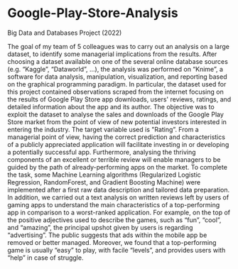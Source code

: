 # Google-Play-Store-Analysis
Big Data and Databases Project (2022)

The goal of my team of 5 colleagues was to carry out an analysis on a large dataset, to identify some managerial implications from the results. After choosing a dataset available on one of the several online database sources (e.g. “Kaggle”, “Dataworld”, …), the analysis was performed on “Knime”, a software for data analysis, manipulation, visualization, and reporting based on the graphical programming paradigm.
In particular, the dataset used for this project contained observations scraped from the internet focusing on the results of Google Play Store app downloads, users' reviews, ratings, and detailed information about the app and its author. The objective was to exploit the dataset to analyse the sales and downloads of the Google Play Store market from the point of view of new potential investors interested in entering the industry. The target variable used is "Rating”. From a managerial point of view, having the correct prediction and characteristics of a publicly appreciated application will facilitate investing in or developing a potentially successful app. Furthermore, analysing the thriving components of an excellent or terrible review will enable managers to be guided by the path of already-performing apps on the market. To complete the task, some Machine Learning algorithms (Regularized Logistic Regression, RandomForest, and Gradient Boosting Machine) were implemented after a first raw data description and tailored data preparation.
In addition, we carried out a text analysis on written reviews left by users of gaming apps to understand the main characteristics of a top-performing app in comparison to a worst-ranked application. For example, on the top of the positive adjectives used to describe the games, such as “fun”, “cool”, and “amazing”, the principal upshot given by users is regarding “advertising”. The public suggests that ads within the mobile app be removed or better managed. Moreover, we found that a top-performing game is usually “easy” to play, with facile “levels”, and provides users with “help” in case of struggle.

